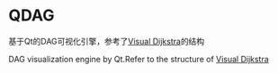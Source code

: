 # QDAG

基于Qt的DAG可视化引擎，参考了[Visual Dijkstra](https://github.com/Samuele458/visual-dijkstra)的结构

DAG visualization engine by Qt.Refer to the structure of [Visual Dijkstra](https://github.com/Samuele458/visual-dijkstra)

